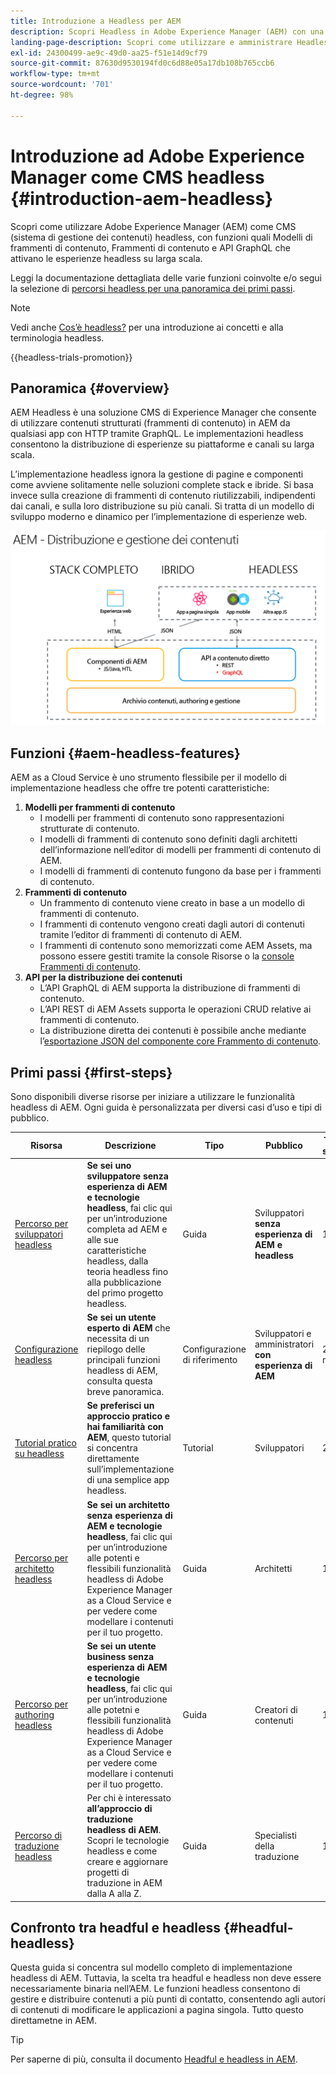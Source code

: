 ```yaml
---
title: Introduzione a Headless per AEM
description: Scopri Headless in Adobe Experience Manager (AEM) con una documentazione dettagliata e percorsi headless. Scopri come funzioni quali i Modelli di frammenti di contenuto, i Frammenti di contenuto e un’API GraphQL vengono utilizzate per attivare esperienze headless.
landing-page-description: Scopri come utilizzare e amministrare Headless in Adobe Experience Manager as a Cloud Service.
exl-id: 24300499-ae9c-49d0-aa25-f51e14d9cf79
source-git-commit: 87630d9530194fd0c6d88e05a17db108b765ccb6
workflow-type: tm+mt
source-wordcount: '701'
ht-degree: 98%

---
```



# Introduzione ad Adobe Experience Manager come CMS headless {#introduction-aem-headless}

Scopri come utilizzare Adobe Experience Manager (AEM) come CMS (sistema di gestione dei contenuti) headless, con funzioni quali Modelli di frammenti di contenuto, Frammenti di contenuto e API GraphQL che attivano le esperienze headless su larga scala.

Leggi la documentazione dettagliata delle varie funzioni coinvolte e/o segui la selezione di [percorsi headless per una panoramica dei primi passi](#first-steps).

>[!NOTE]
>
>Vedi anche [Cos’è headless?](/help/headless/what-is-headless.md) per una introduzione ai concetti e alla terminologia headless.

{{headless-trials-promotion}}

## Panoramica {#overview}

AEM Headless è una soluzione CMS di Experience Manager che consente di utilizzare contenuti strutturati (frammenti di contenuto) in AEM da qualsiasi app con HTTP tramite GraphQL. Le implementazioni headless consentono la distribuzione di esperienze su piattaforme e canali su larga scala.

L’implementazione headless ignora la gestione di pagine e componenti come avviene solitamente nelle soluzioni complete stack e ibride. Si basa invece sulla creazione di frammenti di contenuto riutilizzabili, indipendenti dai canali, e sulla loro distribuzione su più canali. Si tratta di un modello di sviluppo moderno e dinamico per l’implementazione di esperienze web.

![Modelli di implementazione di AEM](assets/aem-implementation-models.png)

## Funzioni {#aem-headless-features}

AEM as a Cloud Service è uno strumento flessibile per il modello di implementazione headless che offre tre potenti caratteristiche:

1. **Modelli per frammenti di contenuto**
   * I modelli per frammenti di contenuto sono rappresentazioni strutturate di contenuto.
   * I modelli di frammenti di contenuto sono definiti dagli architetti dell’informazione nell’editor di modelli per frammenti di contenuto di AEM.
   * I modelli di frammenti di contenuto fungono da base per i frammenti di contenuto.
1. **Frammenti di contenuto**
   * Un frammento di contenuto viene creato in base a un modello di frammenti di contenuto.
   * I frammenti di contenuto vengono creati dagli autori di contenuti tramite l’editor di frammenti di contenuto di AEM.
   * I frammenti di contenuto sono memorizzati come AEM Assets, ma possono essere gestiti tramite la console Risorse o la [console Frammenti di contenuto](/help/sites-cloud/administering/content-fragments/managing.md#content-fragments-console).
1. **API per la distribuzione dei contenuti**
   * L’API GraphQL di AEM supporta la distribuzione di frammenti di contenuto.
   * L’API REST di AEM Assets supporta le operazioni CRUD relative ai frammenti di contenuto.
   * La distribuzione diretta dei contenuti è possibile anche mediante l’[esportazione JSON del componente core Frammento di contenuto](https://experienceleague.adobe.com/docs/experience-manager-core-components/using/components/content-fragment-component.html?lang=it).

## Primi passi {#first-steps}

Sono disponibili diverse risorse per iniziare a utilizzare le funzionalità headless di AEM. Ogni guida è personalizzata per diversi casi d’uso e tipi di pubblico.

| Risorsa | Descrizione | Tipo | Pubblico | Tempo stimato |
|---|---|---|---|---|
| [Percorso per sviluppatori headless](/help/journey-headless/developer/overview.md) | **Se sei uno sviluppatore senza esperienza di AEM e tecnologie headless**, fai clic qui per un’introduzione completa ad AEM e alle sue caratteristiche headless, dalla teoria headless fino alla pubblicazione del primo progetto headless. | Guida | Sviluppatori **senza esperienza di AEM e headless** | 1 ora |
| [Configurazione headless](/help/headless/setup/introduction.md) | **Se sei un utente esperto di AEM** che necessita di un riepilogo delle principali funzioni headless di AEM, consulta questa breve panoramica. | Configurazione di riferimento | Sviluppatori e amministratori **con esperienza di AEM** | 20 minuti |
| [Tutorial pratico su headless](https://experienceleague.adobe.com/docs/experience-manager-learn/getting-started-with-aem-headless/graphql/multi-step/overview.html?lang=it) | **Se preferisci un approccio pratico e hai familiarità con AEM**, questo tutorial si concentra direttamente sull’implementazione di una semplice app headless. | Tutorial | Sviluppatori | 2 ore |
| [Percorso per architetto headless](/help/journey-headless/architect/overview.md) | **Se sei un architetto senza esperienza di AEM e tecnologie headless**, fai clic qui per un’introduzione alle potenti e flessibili funzionalità headless di Adobe Experience Manager as a Cloud Service e per vedere come modellare i contenuti per il tuo progetto. | Guida | Architetti | 1 ora |
| [Percorso per authoring headless](/help/journey-headless/author/overview.md) | **Se sei un utente business senza esperienza di AEM e tecnologie headless**, fai clic qui per un’introduzione alle potetni e flessibili funzionalità headless di Adobe Experience Manager as a Cloud Service e per vedere come modellare i contenuti per il tuo progetto. | Guida | Creatori di contenuti | 1 ora |
| [Percorso di traduzione headless](/help/journey-headless/translation/overview.md) | Per chi è interessato **all’approccio di traduzione headless di AEM**. Scopri le tecnologie headless e come creare e aggiornare progetti di traduzione in AEM dalla A alla Z. | Guida | Specialisti della traduzione | 1 ora |

## Confronto tra headful e headless {#headful-headless}

Questa guida si concentra sul modello completo di implementazione headless di AEM. Tuttavia, la scelta tra headful e headless non deve essere necessariamente binaria nell’AEM. Le funzioni headless consentono di gestire e distribuire contenuti a più punti di contatto, consentendo agli autori di contenuti di modificare le applicazioni a pagina singola. Tutto questo direttametne in AEM.

>[!TIP]
>
>Per saperne di più, consulta il documento [Headful e headless in AEM](/help/implementing/developing/headful-headless.md).